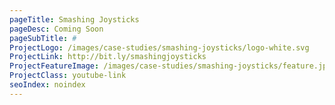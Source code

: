 ```yaml
---
pageTitle: Smashing Joysticks
pageDesc: Coming Soon
pageSubTitle: #
ProjectLogo: /images/case-studies/smashing-joysticks/logo-white.svg
ProjectLink: http://bit.ly/smashingjoysticks
ProjectFeatureImage: /images/case-studies/smashing-joysticks/feature.jpg
ProjectClass: youtube-link
seoIndex: noindex
---
```

